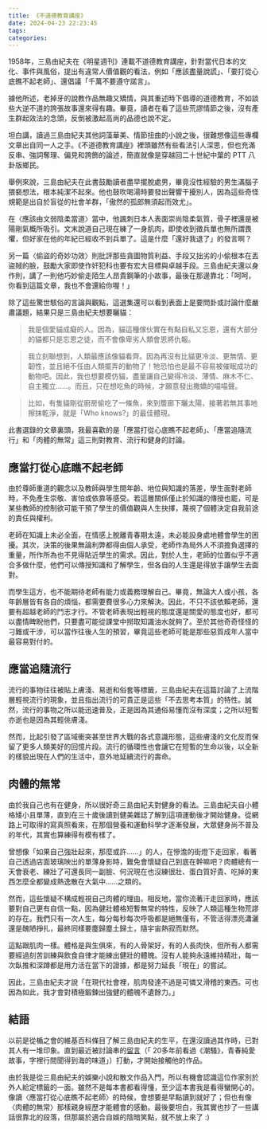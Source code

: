 ```yaml
---
title: 《不道德教育講座》
date: 2024-04-23 22:23:45
tags: 
categories:
---
```


1958年，三島由紀夫在《明星週刊》連載不道德教育講座，針對當代日本的文化、事件與風俗，提出有違常人價值觀的看法，例如「應該盡量說謊」、「要打從心底瞧不起老師」、還倡議「千萬不要遵守諾言」。

據他所述，老掉牙的說教作品無趣又矯情，與其重述時下倡導的道德教育，不如談些大逆不道的誇張故事還來得有趣。畢竟，讀者在看了這些荒謬情節之後，沒有產生群起效法的念頭，反倒被激起高尚的品德也說不定。

坦白講，讀過三島由紀夫其他詞藻華美、情節扭曲的小說之後，很難想像這些專欄文章出自同一人之手。《不道德教育講座》裡頭雖然有些看法引人深思，但也充滿反串、強詞奪理、偏見和誇飾的論述，簡直就像是穿越回二十世紀中葉的 PTT 八卦版鄉民。

<!-- more -->

舉例來說，三島由紀夫在此書鼓勵讀者盡早擺脫處男，畢竟沒性經驗的男生滿腦子猥褻想法，根本純潔不起來。他也鼓吹喝湯時要發出聲響干擾別人，因為這些奇怪規範是出自於盲從的社會羊群，「傲然的孤郎無須起而效尤」。

在〈應該由文弱陰柔當道〉當中，他諷刺日本人表面崇尚陰柔氣質，骨子裡還是被陽剛氣概所吸引。文末說道自己現在練了一身肌肉，即使收到徵兵單也無所謂畏懼，但好家在他的年紀已經收不到兵單了。這是什麼「還好我退了」的發言啊？

另一篇〈偷盜的奇妙功效〉則批評那些貪圖物質利益、手段又拙劣的小偷根本在丟盜賊的臉，鼓勵大家即使作奸犯科也要有宏大目標與卓越手段。三島由紀夫還以身作則，講了一則他巧妙偷走陌生人昂貴鋼筆的小故事，最後在那邊靠北：「呵呵，你看到這篇文章，我也不會還給你喔！」

除了這些驚世駭俗的言論與觀點，這選集還可以看到表面上是要問卦或討論什麼嚴肅議題，結果只是三島由紀夫想要曬貓：

> 我是個愛貓成癡的人。因為，貓這種傢伙實在有點自私又忘恩，還有大部分的貓都只是忘恩之徒，而不會像卑劣人類會恩將仇報。

> 我立刻聯想到，人類最應該像貓看齊。因為再沒有比貓更冷淡、更無情、更韌性，並且絕不任由人類擺弄的動物了！牠恐怕也是最不容易被催眠成功的動物吧。因此，我也想要模仿貓，盡量讓自己變得冷淡、薄情、麻木不仁、自主獨立……。而且，只在想吃魚的時候，才願意發出撒嬌的喵喵聲。

> 比如，有隻貓剛從廚房偷吃了一條魚，來到簷廊下曬太陽，接著若無其事地擦抹乾淨，就是「Who knows?」的最佳體現。

此書選錄的文章裏頭，我最喜歡的是「應當打從心底瞧不起老師」、「應當追隨流行」和「肉體的無常」這三則對教育、流行和健身的討論。

## 應當打從心底瞧不起老師

由於尊師重道的觀念以及教師與學生間年齡、地位與知識的落差，學生面對老師時，不免產生崇敬、害怕或依靠等感受。若這層關係僅止於知識的傳授也罷，可是某些教師的控制欲可能干預了學生的價值觀與人生抉擇，蔑視了個體決定自我前途的責任與權利。

老師在知識上未必全面，在情感上脫離青春期太遠，未必能設身處地體會學生的困擾。其次，決策的後果無論利弊都得由個人承受，老師作為局外人不須擔負選擇的重量，所作所為也不見得貼近學生的需求。因此，對於人生，老師的位置似乎不適合多做什麼，他們可以傳授知識和了解學生，但各自的人生還是得放手讓學生去面對。

而學生這方，也不能期待老師有能力或義務理解自己。畢竟，無論大人或小孩，各年齡層皆有各自的煩惱，都需要費很多心力來解決。因此，不只不該依賴老師，還要有超越老師的鬥志才行。不管老師表現出輕視的態度還是關愛的態度也好，都可以盡情睥睨他們，只要盡可能從課堂中撈取知識油水就夠了。至於其他奇奇怪怪的刁難或干涉，可以當作往後人生的預習，畢竟這些老師可能是那些惡質成年人當中最容易對付的。

## 應當追隨流行

流行的事物往往被貼上膚淺、易逝和俗套等標籤，三島由紀夫在這篇討論了上流階層輕視流行的現象，並且指出流行的可貴正是這些「不去思考本質」的特性。誠然，流行的事物之所以能迅速普及，正是因為其通俗易懂而沒有深度；之所以短暫亦逝也是因為其輕佻膚淺。

然而，比起引發了區域衝突甚至世界大戰的各式意識形態，這些膚淺的文化反而保留了更多人類美好的回憶片段。流行的循環性也會讓它在短暫的生命以後，以全新的樣貌出現在人們的生活中，意外地延續流行的壽命。

## 肉體的無常

由於我自己也有在健身，所以很好奇三島由紀夫對健身的看法。三島由紀夫自小體格矮小且單薄，直到在三十歲後讀到健美雜誌了解到這項運動後才開始健身。從網路上可取得的寫真照看來，在那個營養和運動科學才逐漸發展，大眾健身尚不普及的年代，其實也算練得有模有樣了。

曾想像「如果自己強壯起來，那麼或許……」的人，在慘澹的街燈下走回家，看著自己透過店面玻璃映出的單薄身影時，難免會懷疑自己到底在幹嘛吧？肉體總有一天會衰老、練壯了可還長同一副臉、何況現在也沒練很壯、蛋白質好貴、吃掉的東西怎麼全都變成熱逸散在大氣中……之類的。

然而，這些懷疑不構成輕視自己肉體的理由。相反地，當你流著汗走回家時，應該要對自己更有自信一點，因為健壯體格短暫無常的特性，反映了人類這種生物荒謬的存在。我們只有一次人生，每分每秒每次呼吸都是絕無僅有，不管活得漂亮瀟灑還是醜陋掙扎，最終同樣要塵歸塵土歸土，隨宇宙熱寂而默然。

這點跟肌肉一樣。體格是與生俱來，有的人骨架好，有的人長肉快，但所有人都需要經過刻苦訓練與飲食自律才能練出健壯的體魄。沒有人能夠永遠維持精壯，每一次臥推和深蹲都是用力活在當下的證據，都是努力延長「現在」的嘗試。

因此，三島由紀夫才說「在現代社會裡，肌肉發達不過是可憐又滑稽的東西。可也因為如此，我才會對積極鍛鍊出強健的體魄不遺餘力。」


## 結語

以前是從楯之會的維基百科條目了解三島由紀夫的生平，在還沒讀過其作時，已對其人有一堆印象。直到最近被討論串的[留言](https://www.ptt.cc/bbs/Gossiping/M.1677326783.A.D04.html)（「 20多年前看過《潮騷》，青春純愛故事，字裡行間聞得到海的味道」）打動，才開始接觸他的作品。

由於我是從三島由紀夫的娛樂小說和散文作品入門，所以有機會認識這位作家別於外人給定標籤的一面。雖然不是每本書都看得懂，至少這本書我是看得蠻開心的。像讀〈應當打從心底瞧不起老師〉的時候，會想要是早點讀到就好了；但也有像〈肉體的無常〉那樣親身經歷才能體會的感動。最後要坦白，我其實也抄了一些講話很靠北的段落，但那屬於適合自娛的陰暗笑點，就不放上來了 :)
